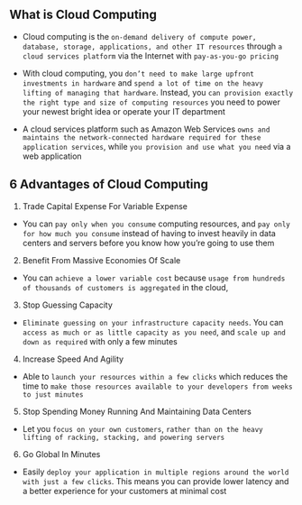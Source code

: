 ## What is Cloud Computing

- Cloud computing is the `on-demand delivery of compute power, database, storage, applications, and other IT resources` through `a cloud services platform` via the Internet with `pay-as-you-go pricing`

- With cloud computing, you `don’t need to make large upfront investments in hardware` and `spend a lot of time on the heavy lifting of managing that hardware`. Instead, you `can provision exactly the right type and size of computing resources` you need to power your newest bright idea or operate your IT department

- A cloud services platform such as Amazon Web Services `owns and maintains the network-connected hardware required for these application services`, while `you provision and use what you need` via a web application

## 6 Advantages of Cloud Computing

1. Trade Capital Expense For Variable Expense

- You can `pay only when you consume` computing resources, and `pay only for how much you consume` instead of having to invest heavily in data centers and servers before you know how you’re going to use them

2. Benefit From Massive Economies Of Scale

- You can `achieve a lower variable cost` because `usage from hundreds of thousands of customers is aggregated` in the cloud,

3. Stop Guessing Capacity

- `Eliminate guessing on your infrastructure capacity needs`. You can `access as much or as little capacity as you need`, and `scale up and down as required` with only a few minutes

4. Increase Speed And Agility

- Able to `launch your resources within a few clicks` which reduces the time to `make those resources available to your developers from weeks to just minutes`

5. Stop Spending Money Running And Maintaining Data Centers

- Let you `focus on your own customers`, `rather than on the heavy lifting of racking, stacking, and powering servers`

6. Go Global In Minutes

- Easily `deploy your application in multiple regions around the world with just a few clicks`. This means you can provide lower latency and a better experience for your customers at minimal cost
